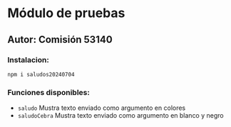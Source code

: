 # Módulo de pruebas

Autor: Comisión 53140
----------------------


### Instalacion:
```
npm i saludos20240704
```

### Funciones disponibles:
- `saludo`
Mustra texto enviado como argumento en colores
- `saludoCebra`
Mustra texto enviado como argumento en blanco y negro